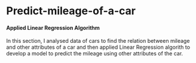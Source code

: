 # Predict-mileage-of-a-car

#### Applied Linear Regression Algorithm

In this section, I analysed data of cars to find the relation between mileage and other attributes of a car and then applied Linear Regression algorith to develop a model to predict the mileage using other attributes of the car.

